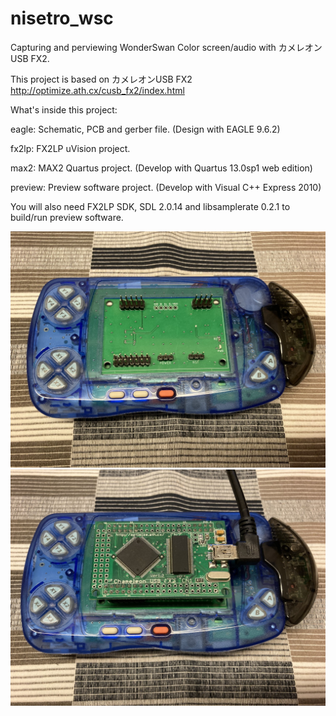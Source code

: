 # nisetro_wsc
Capturing and perviewing WonderSwan Color screen/audio with カメレオンUSB FX2.

This project is based on カメレオンUSB FX2 http://optimize.ath.cx/cusb_fx2/index.html

What's inside this project:

eagle: Schematic, PCB and gerber file. (Design with EAGLE 9.6.2)

fx2lp: FX2LP uVision project.

max2: MAX2 Quartus project. (Develop with Quartus 13.0sp1 web edition)

preview: Preview software project. (Develop with Visual C++ Express 2010)

You will also need FX2LP SDK, SDL 2.0.14 and libsamplerate 0.2.1 to build/run preview software.

![1](https://raw.githubusercontent.com/splash5/nisetro_wsc/main/eagle/without_cusbfx2.jpg)
![2](https://raw.githubusercontent.com/splash5/nisetro_wsc/main/eagle/with_cusbfx2.jpg)
